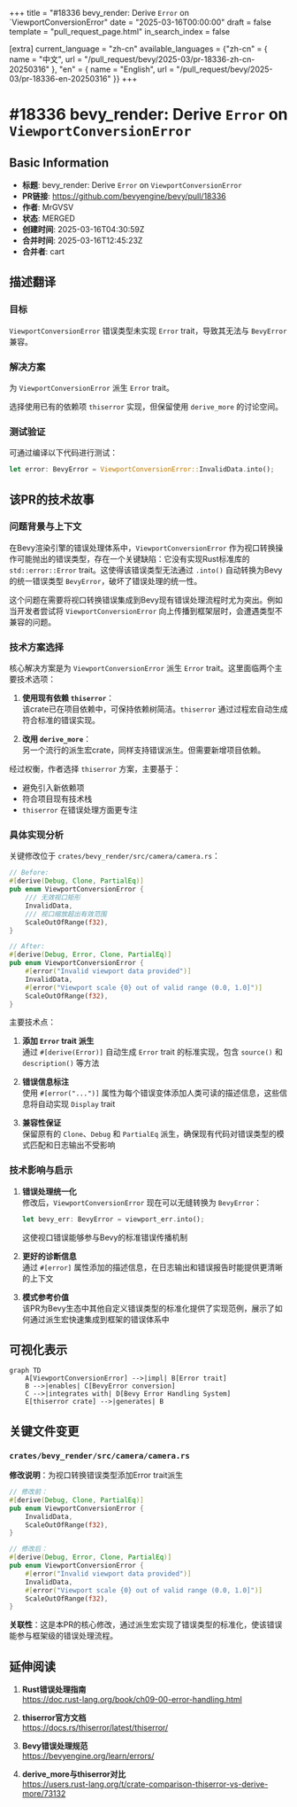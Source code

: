 +++
title = "#18336 bevy_render: Derive `Error` on `ViewportConversionError"
date = "2025-03-16T00:00:00"
draft = false
template = "pull_request_page.html"
in_search_index = false

[extra]
current_language = "zh-cn"
available_languages = {"zh-cn" = { name = "中文", url = "/pull_request/bevy/2025-03/pr-18336-zh-cn-20250316" }, "en" = { name = "English", url = "/pull_request/bevy/2025-03/pr-18336-en-20250316" }}
+++

# #18336 bevy_render: Derive `Error` on `ViewportConversionError`

## Basic Information
- **标题**: bevy_render: Derive `Error` on `ViewportConversionError`
- **PR链接**: https://github.com/bevyengine/bevy/pull/18336
- **作者**: MrGVSV
- **状态**: MERGED
- **创建时间**: 2025-03-16T04:30:59Z
- **合并时间**: 2025-03-16T12:45:23Z
- **合并者**: cart

## 描述翻译
### 目标

`ViewportConversionError` 错误类型未实现 `Error` trait，导致其无法与 `BevyError` 兼容。

### 解决方案

为 `ViewportConversionError` 派生 `Error` trait。

选择使用已有的依赖项 `thiserror` 实现，但保留使用 `derive_more` 的讨论空间。

### 测试验证

可通过编译以下代码进行测试：

```rust
let error: BevyError = ViewportConversionError::InvalidData.into();
```

## 该PR的技术故事

### 问题背景与上下文
在Bevy渲染引擎的错误处理体系中，`ViewportConversionError` 作为视口转换操作可能抛出的错误类型，存在一个关键缺陷：它没有实现Rust标准库的 `std::error::Error` trait。这使得该错误类型无法通过 `.into()` 自动转换为Bevy的统一错误类型 `BevyError`，破坏了错误处理的统一性。

这个问题在需要将视口转换错误集成到Bevy现有错误处理流程时尤为突出。例如当开发者尝试将 `ViewportConversionError` 向上传播到框架层时，会遭遇类型不兼容的问题。

### 技术方案选择
核心解决方案是为 `ViewportConversionError` 派生 `Error` trait。这里面临两个主要技术选项：

1. **使用现有依赖 `thiserror`**：  
   该crate已在项目依赖中，可保持依赖树简洁。`thiserror` 通过过程宏自动生成符合标准的错误实现。

2. **改用 `derive_more`**：  
   另一个流行的派生宏crate，同样支持错误派生。但需要新增项目依赖。

经过权衡，作者选择 `thiserror` 方案，主要基于：
- 避免引入新依赖项
- 符合项目现有技术栈
- `thiserror` 在错误处理方面更专注

### 具体实现分析
关键修改位于 `crates/bevy_render/src/camera/camera.rs`：

```rust
// Before:
#[derive(Debug, Clone, PartialEq)]
pub enum ViewportConversionError {
    /// 无效视口矩形
    InvalidData,
    /// 视口缩放超出有效范围
    ScaleOutOfRange(f32),
}

// After:
#[derive(Debug, Error, Clone, PartialEq)]
pub enum ViewportConversionError {
    #[error("Invalid viewport data provided")]
    InvalidData,
    #[error("Viewport scale {0} out of valid range (0.0, 1.0]")]
    ScaleOutOfRange(f32),
}
```

主要技术点：
1. **添加 `Error` trait 派生**  
   通过 `#[derive(Error)]` 自动生成 `Error` trait 的标准实现，包含 `source()` 和 `description()` 等方法

2. **错误信息标注**  
   使用 `#[error("...")]` 属性为每个错误变体添加人类可读的描述信息，这些信息将自动实现 `Display` trait

3. **兼容性保证**  
   保留原有的 `Clone`、`Debug` 和 `PartialEq` 派生，确保现有代码对错误类型的模式匹配和日志输出不受影响

### 技术影响与启示
1. **错误处理统一化**  
   修改后，`ViewportConversionError` 现在可以无缝转换为 `BevyError`：
   ```rust
   let bevy_err: BevyError = viewport_err.into();
   ```
   这使视口错误能够参与Bevy的标准错误传播机制

2. **更好的诊断信息**  
   通过 `#[error]` 属性添加的描述信息，在日志输出和错误报告时能提供更清晰的上下文

3. **模式参考价值**  
   该PR为Bevy生态中其他自定义错误类型的标准化提供了实现范例，展示了如何通过派生宏快速集成到框架的错误体系中

## 可视化表示

```mermaid
graph TD
    A[ViewportConversionError] -->|impl| B[Error trait]
    B -->|enables| C[BevyError conversion]
    C -->|integrates with| D[Bevy Error Handling System]
    E[thiserror crate] -->|generates| B
```

## 关键文件变更

### `crates/bevy_render/src/camera/camera.rs`
**修改说明**：为视口转换错误类型添加Error trait派生

```rust
// 修改前：
#[derive(Debug, Clone, PartialEq)]
pub enum ViewportConversionError {
    InvalidData,
    ScaleOutOfRange(f32),
}

// 修改后：
#[derive(Debug, Error, Clone, PartialEq)]
pub enum ViewportConversionError {
    #[error("Invalid viewport data provided")]
    InvalidData,
    #[error("Viewport scale {0} out of valid range (0.0, 1.0]")]
    ScaleOutOfRange(f32),
}
```

**关联性**：这是本PR的核心修改，通过派生宏实现了错误类型的标准化，使该错误能参与框架级的错误处理流程。

## 延伸阅读

1. **Rust错误处理指南**  
   https://doc.rust-lang.org/book/ch09-00-error-handling.html

2. **thiserror官方文档**  
   https://docs.rs/thiserror/latest/thiserror/

3. **Bevy错误处理规范**  
   https://bevyengine.org/learn/errors/

4. **derive_more与thiserror对比**  
   https://users.rust-lang.org/t/crate-comparison-thiserror-vs-derive-more/73132